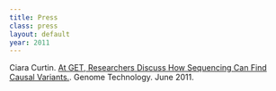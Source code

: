 ```yaml
---
title: Press
class: press
layout: default
year: 2011
---
```


Ciara Curtin. [At GET, Researchers Discuss How Sequencing Can Find Causal Variants.](http://www.genomeweb.com//node/970372). Genome Technology. June 2011.
